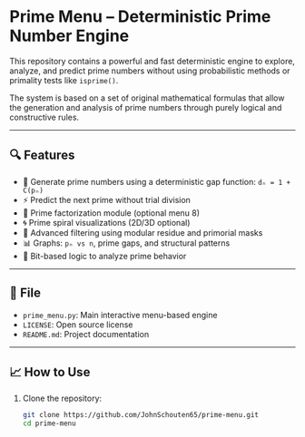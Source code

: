 # Prime Menu – Deterministic Prime Number Engine

This repository contains a powerful and fast deterministic engine to explore, analyze, and predict prime numbers without using probabilistic methods or primality tests like `isprime()`.

The system is based on a set of original mathematical formulas that allow the generation and analysis of prime numbers through purely logical and constructive rules.

---

## 🔍 Features

- 🔢 Generate prime numbers using a deterministic gap function: `dₙ = 1 + C(pₙ)`
- ⚡ Predict the next prime without trial division
- 🧮 Prime factorization module (optional menu 8)
- 🌀 Prime spiral visualizations (2D/3D optional)
- 🔁 Advanced filtering using modular residue and primorial masks
- 📊 Graphs: `pₙ vs n`, prime gaps, and structural patterns
- 🧠 Bit-based logic to analyze prime behavior

---

## 📂 File

- `prime_menu.py`: Main interactive menu-based engine
- `LICENSE`: Open source license
- `README.md`: Project documentation

---

## 📈 How to Use

1. Clone the repository:
   ```bash
   git clone https://github.com/JohnSchouten65/prime-menu.git
   cd prime-menu
